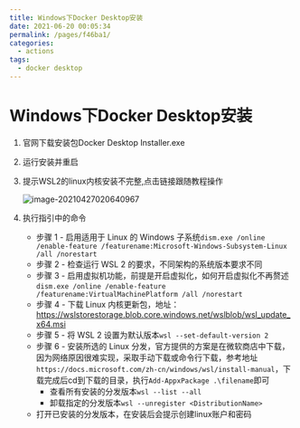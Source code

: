 ```yaml
---
title: Windows下Docker Desktop安装
date: 2021-06-20 00:05:34
permalink: /pages/f46ba1/
categories: 
  - actions
tags: 
  - docker desktop
---
```

# Windows下Docker Desktop安装





1. 官网下载安装包Docker Desktop Installer.exe

2. 运行安装并重启

3. 提示WSL2的linux内核安装不完整,点击链接跟随教程操作

   ![image-20210427020640967](https://io.storyxc.com/image-20210427020640967.png)

4. 执行指引中的命令

   - 步骤 1 - 启用适用于 Linux 的 Windows 子系统`dism.exe /online /enable-feature /featurename:Microsoft-Windows-Subsystem-Linux /all /norestart` 	
   -  步骤 2 - 检查运行 WSL 2 的要求，不同架构的系统版本要求不同
   - 步骤 3 - 启用虚拟机功能，前提是开启虚拟化，如何开启虚拟化不再赘述`dism.exe /online /enable-feature /featurename:VirtualMachinePlatform /all /norestart`
   - 步骤 4 - 下载 Linux 内核更新包，地址：https://wslstorestorage.blob.core.windows.net/wslblob/wsl_update_x64.msi
   - 步骤 5 - 将 WSL 2 设置为默认版本`wsl --set-default-version 2`
   - 步骤 6 - 安装所选的 Linux 分发，官方提供的方案是在微软商店中下载，因为网络原因很难实现，采取手动下载或命令行下载，参考地址`https://docs.microsoft.com/zh-cn/windows/wsl/install-manual`，下载完成后cd到下载的目录，执行`Add-AppxPackage .\filename`即可
     - 查看所有安装的分发版本`wsl --list --all`
     - 卸载指定的分发版本`wsl --unregister <DistributionName>`
   - 打开已安装的分发版本，在安装后会提示创建linux账户和密码